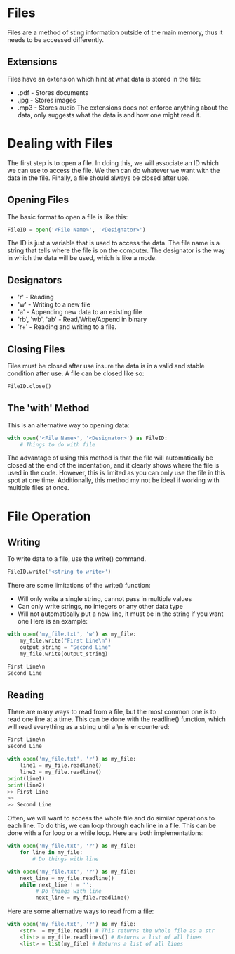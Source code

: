 # Files
Files are a method of sting information outside of the main memory, thus it needs to be accessed differently.
## Extensions
Files have an extension which hint at what data is stored in the file:
- .pdf - Stores documents
- .jpg - Stores images
- .mp3 - Stores audio
The extensions does not enforce anything about the data, only suggests what the data is and how one might read it. 

# Dealing with Files
The first step is to open a file. In doing this, we will associate an ID which we can use to access the file. We then can do whatever we want with the data in the file. Finally, a file should always be closed after use. 
## Opening Files
The basic format to open a file is like this:

```python
FileID = open('<File Name>', '<Designator>')
```

The ID is just a variable that is used to access the data. The file name is a string that tells where the file is on the computer. The designator is the way in which the data will be used, which is like a mode.
## Designators
- 'r' - Reading
- 'w' - Writing to a new file
- 'a' - Appending new data to an existing file
- 'rb', 'wb', 'ab' - Read/Write/Append in binary
- 'r+' - Reading and writing to a file. 

## Closing Files
Files must be closed after use insure the data is in a valid and stable condition after use. A file can be closed like so:

```python
FileID.close()
```

## The 'with' Method
This is an alternative way to opening data:

```python
with open('<File Name>', '<Designator>') as FileID:
	# Things to do with file
```

The advantage of using this method is that the file will automatically be closed at the end of the indentation, and it clearly shows where the file is used in the code. However, this is limited as you can only use the file in this spot at one time. Additionally, this method my not be ideal if working with multiple files at once. 

# File Operation
## Writing
To write data to a file, use the write() command.
```python
FileID.write('<string to write>')
```

There are some limitations of the write() function:
- Will only write a single string, cannot pass in multiple values
- Can only write strings, no integers or any other data type
- Will not automatically put a new line, it must be in the string if you want one
Here is an example:
```python
with open('my_file.txt', 'w') as my_file:
	my_file.write("First Line\n")
	output_string = "Second Line"
	my_file.write(output_string)
```
```txt
First Line\n
Second Line
```

## Reading
There are many ways to read from a file, but the most common one is to read one line at a time. This can be done with the readline() function, which will read everything as a string until a \n is encountered:

```txt
First Line\n
Second Line
```
```python
with open('my_file.txt', 'r') as my_file:
	line1 = my_file.readline()
	line2 = my_file.readline()
print(line1)
print(line2)
>> First Line
>> 
>> Second Line
```

Often, we will want to access the whole file and do similar operations to each line. To do this, we can loop through each line in a file. This can be done with a for loop or a while loop. Here are both implementations:
```python
with open('my_file.txt', 'r') as my_file:
	for line in my_file:
		# Do things with line
```
```python
with open('my_file.txt', 'r') as my_file:
	next_line = my_file.readline()
	while next_line ! = '':
		 # Do things with line
		 next_line = my_file.readline()
```

Here are some alternative ways to read from a file:
```python
with open('my_file.txt', 'r') as my_file:
	<str>  = my_file.read() # This returns the whole file as a str
	<list> = my_file.readlines() # Returns a list of all lines
	<list> = list(my_file) # Returns a list of all lines
```